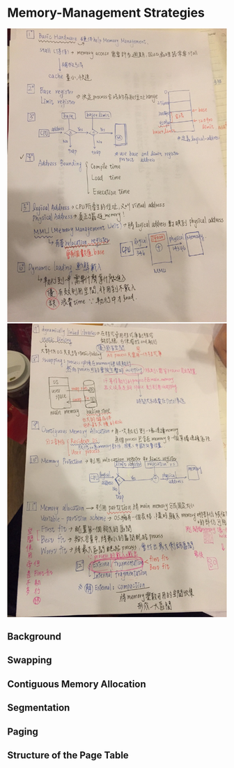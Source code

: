 # Memory-Management Strategies
![](https://github.com/NProof/OS/blob/memorry-management_strategies/S__51044355.jpg?raw=true)
![](https://github.com/NProof/OS/blob/memorry-management_strategies/S__51044354.jpg?raw=true)
## Background
## Swapping
## Contiguous Memory Allocation
## Segmentation
## Paging
## Structure of the Page Table
